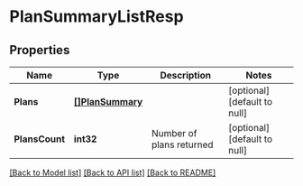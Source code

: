 # PlanSummaryListResp

## Properties
Name | Type | Description | Notes
------------ | ------------- | ------------- | -------------
**Plans** | [**[]PlanSummary**](PlanSummary.md) |  | [optional] [default to null]
**PlansCount** | **int32** | Number of plans returned | [optional] [default to null]

[[Back to Model list]](../README.md#documentation-for-models) [[Back to API list]](../README.md#documentation-for-api-endpoints) [[Back to README]](../README.md)

